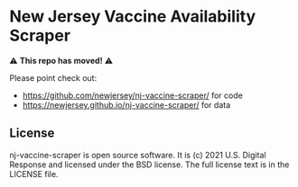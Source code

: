 # New Jersey Vaccine Availability Scraper

⚠️ **This repo has moved!** ⚠️

Please point check out:
- https://github.com/newjersey/nj-vaccine-scraper/ for code
- https://newjersey.github.io/nj-vaccine-scraper/ for data


## License

nj-vaccine-scraper is open source software. It is (c) 2021 U.S. Digital Response and licensed under the BSD license. The full license text is in the LICENSE file.
